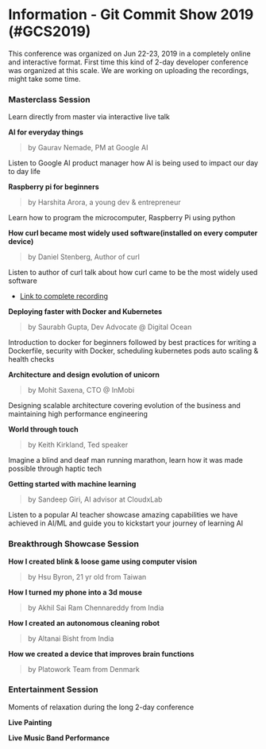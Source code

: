 # Information - Git Commit Show 2019 (#GCS2019)

This conference was organized on Jun 22-23, 2019 in a completely online and interactive format. First time this kind of 2-day developer conference was organized at this scale. We are working on uploading the recordings, might take some time.

### Masterclass Session

Learn directly from master via interactive live talk

**AI for everyday things**

> by Gaurav Nemade, PM at Google AI	

Listen to Google AI product manager how AI is being used to impact our day to day life

**Raspberry pi for beginners**

> by Harshita Arora, a young dev & entrepreneur

Learn how to program the microcomputer, Raspberry Pi using python

**How curl became most widely used software(installed on every computer device)**

> by Daniel Stenberg, Author of curl	

Listen to author of curl talk about how curl came to be the most widely used software

* [Link to complete recording](https://youtu.be/oYP7W1gXzsI)

**Deploying faster with Docker and Kubernetes**

> by Saurabh Gupta, Dev Advocate @ Digital Ocean

Introduction to docker for beginners followed by best practices for writing a Dockerfile, security with Docker, scheduling kubernetes pods auto scaling & health checks

**Architecture and design evolution of unicorn**

> by Mohit Saxena, CTO @ InMobi	

Designing scalable architecture covering evolution of the business and maintaining high performance engineering

**World through touch**

> by Keith Kirkland, Ted speaker

Imagine a blind and deaf man running marathon, learn how it was made possible through haptic tech

**Getting started with machine learning**

> by Sandeep Giri, AI advisor at CloudxLab

Listen to a popular AI teacher showcase amazing capabilities we have achieved in AI/ML and guide you to kickstart your journey of learning AI


### Breakthrough Showcase Session

**How I created blink & loose game using computer vision**

> by Hsu Byron, 21 yr old from Taiwan

**How I turned my phone into a 3d mouse**

> by Akhil Sai Ram Chennareddy from India

**How I created an autonomous cleaning robot**

> by Altanai Bisht from India


**How we created a device that improves brain functions**

> by Platowork Team from Denmark


### Entertainment Session

Moments of relaxation during the long 2-day conference

**Live Painting**

**Live Music Band Performance**
